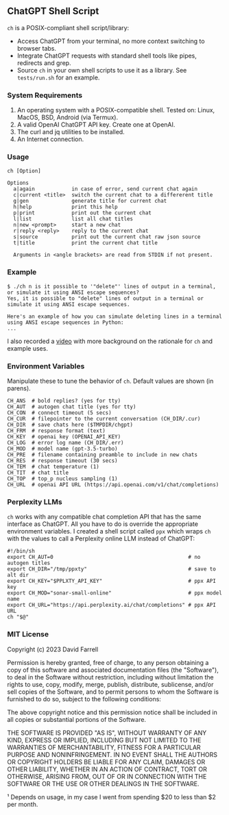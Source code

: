 ChatGPT Shell Script
---
`ch` is a POSIX-compliant shell script/library:
- Access ChatGPT from your terminal, no more context switching to browser tabs.
- Integrate ChatGPT requests with standard shell tools like pipes, redirects and grep.
- Source `ch` in your own shell scripts to use it as a library. See `tests/run.sh` for an example.

### System Requirements
1. An operating system with a POSIX-compatible shell. Tested on: Linux, MacOS, BSD, Android (via Termux).
2. A valid OpenAI ChatGPT API key. Create one at OpenAI.
3. The curl and jq utilities to be installed.
4. An Internet connection.

### Usage
    ch [Option]
    
    Options
      a|again            in case of error, send current chat again
      c|current <title>  switch the current chat to a differerent title
      g|gen              generate title for current chat
      h|help             print this help
      p|print            print out the current chat
      l|list             list all chat titles
      n|new <prompt>     start a new chat
      r|reply <reply>    reply to the current chat
      s|source           print out the current chat raw json source
      t|title            print the current chat title
    
      Arguments in <angle brackets> are read from STDIN if not present.

### Example
    $ ./ch n is it possible to '"delete"' lines of output in a terminal, or simulate it using ANSI escape sequences?
    Yes, it is possible to "delete" lines of output in a terminal or simulate it using ANSI escape sequences.
    
    Here's an example of how you can simulate deleting lines in a terminal using ANSI escape sequences in Python:
    ...

I also recorded a [video](https://www.youtube.com/watch?v=9aYUvLeM0yo) with more background on the rationale for
`ch` and example uses.

### Environment Variables
Manipulate these to tune the behavior of `ch`. Default values are shown (in parens).

    CH_ANS  # bold replies? (yes for tty)
    CH_AUT  # autogen chat title (yes for tty)
    CH_CON  # connect timeout (5 secs)
    CH_CUR  # filepointer to the current conversation (CH_DIR/.cur)
    CH_DIR  # save chats here ($TMPDIR/chgpt)
    CH_FRM  # response format (text)
    CH_KEY  # openai key (OPENAI_API_KEY)
    CH_LOG  # error log name (CH_DIR/.err)
    CH_MOD  # model name (gpt-3.5-turbo)
    CH_PRE  # filename containing preamble to include in new chats
    CH_RES  # response timeout (30 secs)
    CH_TEM  # chat temperature (1)
    CH_TIT  # chat title
    CH_TOP  # top_p nucleus sampling (1)
    CH_URL  # openai API URL (https://api.openai.com/v1/chat/completions)

### Perplexity LLMs
`ch` works with any compatible chat completion API that has the same interface as ChatGPT. All you have to do is
override the appropriate environment variables. I created a shell script called `ppx` which wraps `ch` with
the values to call a Perplexity online LLM instead of ChatGPT:

    #!/bin/sh
    export CH_AUT=0                                            # no autogen titles
    export CH_DIR="/tmp/ppxty"                                 # save to alt dir
    export CH_KEY="$PPLXTY_API_KEY"                            # ppx API key
    export CH_MOD="sonar-small-online"                         # ppx model name
    export CH_URL="https://api.perplexity.ai/chat/completions" # ppx API URL
    ch "$@"

### MIT License

Copyright (c) 2023 David Farrell

Permission is hereby granted, free of charge, to any person obtaining a copy
of this software and associated documentation files (the "Software"), to deal
in the Software without restriction, including without limitation the rights
to use, copy, modify, merge, publish, distribute, sublicense, and/or sell
copies of the Software, and to permit persons to whom the Software is
furnished to do so, subject to the following conditions:

The above copyright notice and this permission notice shall be included in all
copies or substantial portions of the Software.

THE SOFTWARE IS PROVIDED "AS IS", WITHOUT WARRANTY OF ANY KIND, EXPRESS OR
IMPLIED, INCLUDING BUT NOT LIMITED TO THE WARRANTIES OF MERCHANTABILITY,
FITNESS FOR A PARTICULAR PURPOSE AND NONINFRINGEMENT. IN NO EVENT SHALL THE
AUTHORS OR COPYRIGHT HOLDERS BE LIABLE FOR ANY CLAIM, DAMAGES OR OTHER
LIABILITY, WHETHER IN AN ACTION OF CONTRACT, TORT OR OTHERWISE, ARISING FROM,
OUT OF OR IN CONNECTION WITH THE SOFTWARE OR THE USE OR OTHER DEALINGS IN THE
SOFTWARE.


¹ Depends on usage, in my case I went from spending $20 to less than $2 per month.
